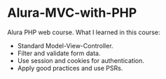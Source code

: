 # Alura-MVC-with-PHP
Alura PHP web course. What I learned in this course:
+ Standard Model-View-Controller.
+ Filter and validate form data.
+ Use session and cookies for authentication.
+ Apply good practices and use PSRs.
